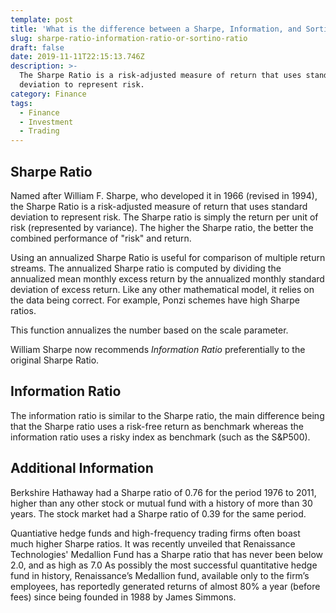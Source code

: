 ```yaml
---
template: post
title: 'What is the difference between a Sharpe, Information, and Sortino Ratios?'
slug: sharpe-ratio-information-ratio-or-sortino-ratio
draft: false
date: 2019-11-11T22:15:13.746Z
description: >-
  The Sharpe Ratio is a risk-adjusted measure of return that uses standard
  deviation to represent risk.
category: Finance
tags:
  - Finance
  - Investment
  - Trading
---
```

## Sharpe Ratio

Named after William F. Sharpe, who developed it in 1966 (revised in 1994), the Sharpe Ratio is a risk-adjusted measure of return that uses standard deviation to represent risk. The Sharpe ratio is simply the return per unit of risk (represented by variance).  The higher the Sharpe ratio, the better the combined performance of "risk" and return.

Using an annualized Sharpe Ratio is useful for comparison of multiple return streams.  The annualized Sharpe ratio is computed by dividing the annualized mean monthly excess return by the annualized monthly standard deviation of excess return. Like any other mathematical model, it relies on the data being correct. For example, Ponzi schemes have high Sharpe ratios.

This function annualizes the number based on the scale parameter.

William Sharpe now recommends _Information Ratio_ preferentially to the original Sharpe Ratio.



## Information Ratio

The information ratio is similar to the Sharpe ratio, the main difference being that the Sharpe ratio uses a risk-free return as benchmark whereas the information ratio uses a risky index as benchmark (such as the S&P500).



## Additional Information

Berkshire Hathaway had a Sharpe ratio of 0.76 for the period 1976 to 2011, higher than any other stock or mutual fund with a history of more than 30 years. The stock market had a Sharpe ratio of 0.39 for the same period.

Quantiative hedge funds and high-frequency trading firms often boast much higher Sharpe ratios. It was recently unveiled that Renaissance Technologies' Medallion Fund has a Sharpe ratio that has never been below 2.0, and as high as 7.0 As possibly the most successful quantitative hedge fund in history, Renaissance’s Medallion fund, available only to the firm’s employees, has reportedly generated returns of almost 80% a year (before fees) since being founded in 1988 by James Simmons.
